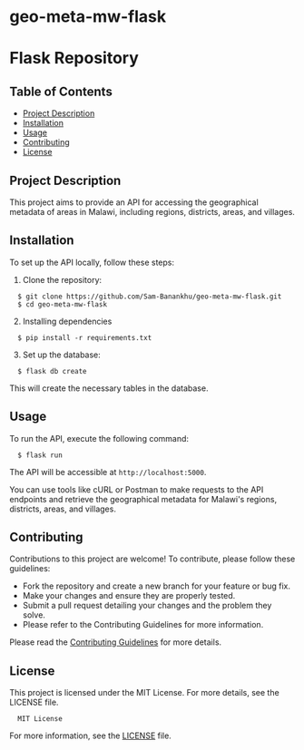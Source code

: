 # geo-meta-mw-flask
# Flask Repository

## Table of Contents

- [Project Description](#project-description)
- [Installation](#installation)
- [Usage](#usage)
- [Contributing](#contributing)
- [License](#license)

## Project Description

This project aims to provide an API for accessing the geographical metadata of areas in Malawi, including regions, districts, areas, and villages.

## Installation

To set up the API locally, follow these steps:

1. Clone the repository:

```shell
  $ git clone https://github.com/Sam-Banankhu/geo-meta-mw-flask.git
  $ cd geo-meta-mw-flask
```

2. Installing dependencies
```shell
  $ pip install -r requirements.txt
```

3. Set up the database:
```shell
  $ flask db create
```
This will create the necessary tables in the database.

## Usage
To run the API, execute the following command:
```shell
  $ flask run
```
The API will be accessible at `http://localhost:5000`.

You can use tools like cURL or Postman to make requests to the API endpoints and retrieve the geographical metadata for Malawi's regions, districts, areas, and villages.

## Contributing

Contributions to this project are welcome! To contribute, please follow these guidelines:

- Fork the repository and create a new branch for your feature or bug fix.
- Make your changes and ensure they are properly tested.
- Submit a pull request detailing your changes and the problem they solve.
- Please refer to the Contributing Guidelines for more information.

Please read the [Contributing Guidelines](CONTRIBUTING.md) for more details.

## License

This project is licensed under the MIT License. For more details, see the LICENSE file.
```
  MIT License
```

For more information, see the [LICENSE](LICENSE) file.

